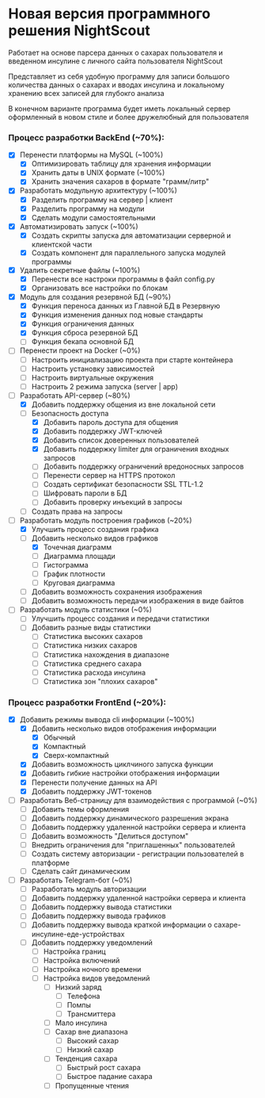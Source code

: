 # Новая версия программного решения **NightScout** 
Работает на основе парсера данных о сахарах пользователя и введенном инсулине с личного сайта пользователя NightScout

Представляет из себя удобную программу для записи большого количества данных о сахарах и вводах инсулина и локальному хранению всех записей для глубокго анализа

В конечном варианте программа будет иметь локальный сервер оформленный в новом стиле и более дружелюбный для пользователя


### Процесс разработки BackEnd (~70%):
- [x] Перенести платформы на MySQL (~100%)
    - [x] Оптимизировать таблицу для хранения информации
    - [x] Хранить даты в UNIX формате (~100%)
    - [x] Хранить значения сахаров в формате "грамм/литр"
- [x] Разработать модульную архитектуру (~100%)
    - [x] Разделить программу на сервер | клиент
    - [x] Разделить программу на модули
    - [x] Сделать модули самостоятельными
- [x] Автоматизировать запуск (~100%)
    - [x] Создать скрипты запуска для автоматизации серверной и клиентской части
    - [x] Создать компонент для параллельного запуска модулей программы
- [x] Удалить секретные файлы (~100%)
    - [x] Перенести все настроки программы в файл config.py
    - [x] Организовать все настройки по блокам
- [x] Модуль для создания резервной БД (~90%)
    - [x] Функция переноса данных из Главной БД в Резервную
    - [x] Функция изменения данных под новые стандарты
    - [x] Функция ограничения данных
    - [x] Функция сброса резервной БД
    - [ ] Функция бекапа основной БД
- [ ] Перенести проект на Docker (~0%)
    - [ ] Настроить инициализацию проекта при старте контейнера
    - [ ] Настроить установку зависимостей
    - [ ] Настроить виртуальные окружения
    - [ ] Настроить 2 режима запуска (server | app)
- [ ] Разработать API-сервер (~80%)
    - [x] Добавить поддержку общения из вне локальной сети
    - [ ] Безопасность доступа
        - [x] Добавить пароль доступа для общения
        - [x] Добавить поддержку JWT-ключей
        - [x] Добавить список доверенных пользователей
        - [x] Добавить поддержку limiter для ограничения входных запросов
        - [ ] Добавить поддержку ограничений вредоносных запросов
        - [ ] Перенести сервер на HTTPS протокол
        - [ ] Создать сертификат безопасности SSL TTL-1.2
        - [ ] Шифровать пароли в БД
        - [ ] Добавить проверку инъекций в запросы
    - [ ] Создать права на запросы
- [ ] Разработать модуль построения графиков (~20%)
    - [x] Улучшить процесс создания графика
    - [ ] Добавить несколько видов графиков
        - [x] Точечная диаграмм
        - [ ] Диаграмма площади
        - [ ] Гистограмма
        - [ ] График плотности
        - [ ] Круговая диаграмма
    - [ ] Добавить возможность сохранения изображения
    - [ ] Добавить возможность передачи изображения в виде байтов
- [ ] Разработать модуль статистики (~0%)
    - [ ] Улучшить процесс создания и передачи статистики
    - [ ] Добавить разные виды статистики
        - [ ] Статистика высоких сахаров 
        - [ ] Статистика низких сахаров 
        - [ ] Статистика нахождения в диапазоне 
        - [ ] Статистика среднего сахара
        - [ ] Статистика расхода инсулина
        - [ ] Статистика зон "плохих сахаров"
         
### Процесс разработки FrontEnd (~20%):
- [x] Добавить режимы вывода cli информации (~100%)
    - [x] Добавить несколько видов отображения информации
        - [x] Обычный
        - [x] Компактный
        - [x] Сверх-компактный
    - [x] Добавить возможность циклчиного запуска функции
    - [x] Добавить гибкие настройки отображения информации
    - [x] Перенести получение данных на API
    - [x] Добавить поддержку JWT-токенов
- [ ] Разработать Веб-страницу для взаимодействия с программой (~0%)
    - [ ] Добавить темы оформления
    - [ ] Добавить поддержку динамического разрешения экрана
    - [ ] Добавить поддержку удаленной настройки сервера и клиента
    - [ ] Добавить возможность "Делиться доступом"
    - [ ] Внедрить ограничения для "приглашенных" пользователей
    - [ ] Создать систему авторизации - регистрации пользователей в платформе
    - [ ] Сделать сайт динамическим
- [ ] Разработать Telegram-бот (~0%)
    - [ ] Разработать модуль авторизации
    - [ ] Добавить поддержку удаленной настройки сервера и клиента
    - [ ] Добавить поддержку вывода статистики
    - [ ] Добавить поддержку вывода графиков
    - [ ] Добавить поддержку вывода краткой информации о сахаре-инсулине-еде-устройствах
    - [ ] Добавить поддержку уведомлений
        - [ ] Настройка границ
        - [ ] Настройка включений
        - [ ] Настройка ночного времени
        - [ ] Настройка видов уведомлений
            - [ ] Низкий заряд
                - [ ] Телефона
                - [ ] Помпы
                - [ ] Трансмиттера 
            - [ ] Мало инсулина
            - [ ] Сахар вне диапазона
                - [ ] Высокий сахар
                - [ ] Низкий сахар
            - [ ] Тенденция сахара 
                - [ ] Быстрый рост сахара
                - [ ] Быстрое падание сахара
            - [ ] Пропущенные чтения
